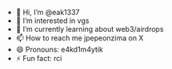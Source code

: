 - 👋 Hi, I’m @eak1337
- 👀 I’m interested in vgs
- 🌱 I’m currently learning about web3/airdrops
- 📫 How to reach me jpepeonzima on X
- 😄 Pronouns: e4kd1m4ytik
- ⚡ Fun fact: rci

<!---
eak1337/eak1337 is a ✨ special ✨ repository because its `README.md` (this file) appears on your GitHub profile.
You can click the Preview link to take a look at your changes.
--->
